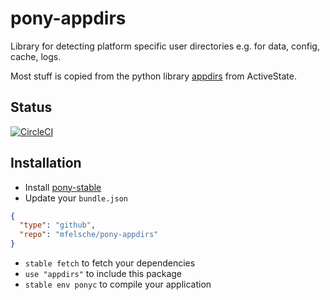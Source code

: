 # pony-appdirs

Library for detecting platform specific user directories e.g. for data, config, cache, logs.

Most stuff is copied from the python library [appdirs](https://github.com/ActiveState/appdirs) from ActiveState.

## Status

[![CircleCI](https://circleci.com/gh/mfelsche/pony-appdirs.svg?style=svg)](https://circleci.com/gh/mfelsche/pony-appdirs)

## Installation

* Install [pony-stable](https://github.com/ponylang/pony-stable)
* Update your `bundle.json`

```json
{ 
  "type": "github",
  "repo": "mfelsche/pony-appdirs"
}
```

* `stable fetch` to fetch your dependencies
* `use "appdirs"` to include this package
* `stable env ponyc` to compile your application

